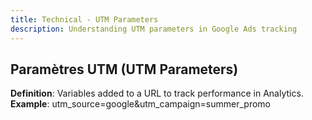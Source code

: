 ```yaml
---
title: Technical - UTM Parameters
description: Understanding UTM parameters in Google Ads tracking
---
```


## Paramètres UTM (UTM Parameters)
**Definition**: Variables added to a URL to track performance in Analytics.  
**Example**: utm_source=google&utm_campaign=summer_promo